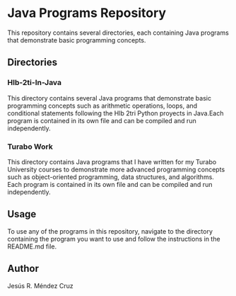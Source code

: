 # Java Programs Repository

This repository contains several directories, each containing Java programs that demonstrate basic programming concepts.

## Directories

### Hlb-2ti-In-Java

This directory contains several Java programs that demonstrate basic programming concepts such as arithmetic operations, loops, and conditional statements following the Hlb 2tri Python proyects in Java.Each program is contained in its own file and can be compiled and run independently.

### Turabo Work

This directory contains Java programs that I have written for my Turabo University courses to demonstrate more advanced programming concepts such as object-oriented programming, data structures, and algorithms. Each program is contained in its own file and can be compiled and run independently.

## Usage

To use any of the programs in this repository, navigate to the directory containing the program you want to use and follow the instructions in the README.md file.

## Author

Jesús R. Méndez Cruz
